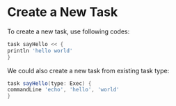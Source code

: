 # Create a New Task

To create a new task, use following codes:

  ```gradle
task sayHello << {
  println 'hello world'
}
  ```

We could also create a new task from existing task type:

  ```gradle
task sayHello(type: Exec) {
  commandLine 'echo', 'hello', 'world'
}
  ```
